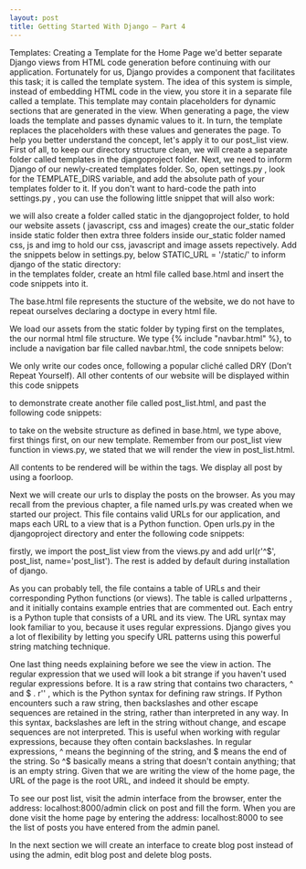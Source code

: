 ```yaml
---
layout: post
title: Getting Started With Django – Part 4
---
```

Templates: Creating a Template for the Home Page
we'd better separate Django views from HTML code generation before continuing with our application. Fortunately for us, Django provides a component that facilitates this task; it is called the template system. The idea of this system is simple, instead of embedding HTML code in the view, you store it in a separate file called a template. This template may contain placeholders for dynamic sections that are generated in the view. When generating a page, the view loads the template and passes dynamic values to it. In turn, the template replaces the placeholders with these values and generates the page. To help you better understand the concept, let's apply it to our post_list view. First of all, to keep our directory structure clean, we will create a separate folder called templates in the djangoproject folder. Next, we need to inform Django of our newly-created templates folder. So, open settings.py , look for the TEMPLATE_DIRS variable, and add the absolute path of your templates folder to it. If you don't want
to hard-code the path into settings.py , you can use the following little snippet that will also work:

	
we will also create a folder  called static in the djangoproject folder, to hold our website assets ( javascript, css and images) create the our_static folder inside static folder then extra three folders inside our_static folder named css, js and img to hold our css, javascript and image assets repectively. Add the snippets below in settings.py, below STATIC_URL = '/static/'  to inform django of the static directory:	
in the templates folder, create an html file called base.html and insert the code snippets into it.

		
The base.html file represents the stucture of the website, we do not have to repeat ourselves declaring a doctype in every html file.

We load our assets from the static folder by typing  first on the templates, the our normal html file structure. We type {% include "navbar.html" %}, to include a navigation bar file called navbar.html, the code snnipets below:


We only write our codes once, following a popular cliché called DRY (Don’t Repeat Yourself).
All other contents of our website will be displayed within this code snippets

		
	
to demonstrate create another file called post_list.html, and past the following code snippets:
	
to take on the website structure as defined in base.html, we type 	above, first things first, on our new template. Remember from our post_list view function in views.py, we stated that we will render the view in post_list.html.


All contents to be rendered will be within the  tags.
We display all post by using a foorloop.

Next we will create our urls to display the posts on the browser. As you may recall from the previous chapter, a file named urls.py was created when we started our project. This file contains valid URLs for our application, and maps each URL to a view that is a Python function. Open urls.py in the djangoproject directory and enter the following code snippets:

	

firstly, we import the post_list view from the views.py and add url(r'^$', post_list, name='post_list'). The rest is added by default during installation of django. 

As you can probably tell, the file contains a table of URLs and their corresponding Python functions (or views). The table is called urlpatterns , and it initially contains example entries that are commented out. Each entry is a Python tuple that consists of a URL and its view. The URL syntax may look familiar to you, because it uses regular expressions. Django gives you a lot of flexibility by letting you specify URL patterns using this powerful string matching technique.

One last thing needs explaining before we see the view in action. The regular expression that we used will look a bit strange if you haven't used regular expressions before. It is a raw string that contains two characters, ^ and $ . r'' , which is the Python syntax for defining raw strings. If Python encounters such a raw string, then backslashes and other escape sequences are retained in the string, rather than interpreted in any way. In this syntax, backslashes are left in the string without change, and escape sequences are not interpreted. This is useful when working with regular expressions, because they often contain backslashes. In regular expressions, ^ means the beginning of the string, and $ means the end of the string. So ^$ basically means a string that doesn't contain anything; that is an empty string. Given that we are writing the view of the home page, the URL of the page is the root URL, and indeed it should be empty.

To see our post list, visit the admin interface from the browser, enter the address: 
	localhost:8000/admin
click on post and fill the form. When you are done visit the home page by entering the address:
	localhost:8000
to see the list of posts you have entered from the admin panel.

In the next section we will create an interface to create blog post instead of using the admin, edit blog post and delete blog posts.
